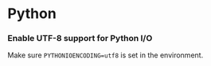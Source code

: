 # Python

### Enable UTF-8 support for Python I/O
Make sure `PYTHONIOENCODING=utf8` is set in the environment.
